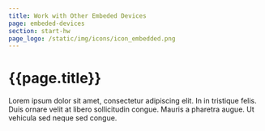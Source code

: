 ```yaml
---
title: Work with Other Embeded Devices
page: embeded-devices
section: start-hw
page_logo: /static/img/icons/icon_embedded.png
---
```


# {{page.title}}

Lorem ipsum dolor sit amet, consectetur adipiscing elit. In in tristique felis. Duis ornare velit at libero sollicitudin congue. Mauris a pharetra augue. Ut vehicula sed neque sed congue. 
